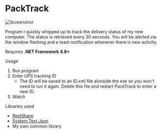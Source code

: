 # PackTrack

![Screenshot](https://i.imgur.com/AoPYMDp.png)

Program I quickly whipped up to track the delivery status of my new computer. The status is retrieved every 30 seconds. You will be alerted via the window flashing and a toast notification whenever there is new activity.

Requires **.NET Framework 4.8+**

Usage
1. Run program
2. Enter UPS tracking ID
   * The ID will be saved to an ID.xml file alonside the exe so you won't need to run it again. Delete this file and restart PackTrack to enter a new ID.
3. Watch

Libraries used
* [RestSharp](http://restsharp.org/)
* [System.Text.Json](https://docs.microsoft.com/en-us/dotnet/standard/serialization/system-text-json-overview)
* My own common library